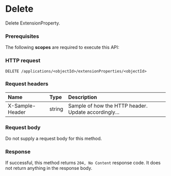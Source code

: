# Delete

Delete ExtensionProperty.
### Prerequisites
The following **scopes** are required to execute this API: 
### HTTP request
<!-- { "blockType": "ignored" } -->
```http
DELETE /applications/<objectId>/extensionProperties/<objectId>

```
### Request headers
| Name       | Type | Description|
|:---------------|:--------|:----------|
| X-Sample-Header  | string  | Sample of how the HTTP header. Update accordingly...|

### Request body
Do not supply a request body for this method.


### Response
If successful, this method returns `204, No Content` response code. It does not return anything in the response body.


<!-- uuid: 2266f213-d142-4f8a-ac3c-3d842c183131
2015-10-16 09:34:49 UTC -->
<!-- {
  "type": "#page.annotation",
  "description": "Delete",
  "keywords": "",
  "section": "documentation",
  "tocPath": ""
}-->